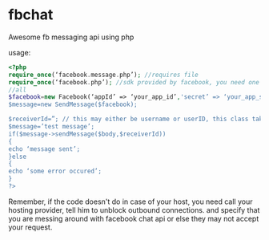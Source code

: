 fbchat
======

Awesome fb messaging api using php

usage:
```php
<?php
require_once(‘facebook.message.php’); //requires file
require_once(‘facebook.php’); //sdk provided by facebook, you need one for tokens and
//all
$facebook=new Facebook(‘appId’ => ‘your_app_id’,'secret’ => ‘your_app_secret’);
$message=new SendMessage($facebook);

$receiverId=”; // this may either be username or userID, this class takes care of both the //cases
$message=’test message’;
if($message->sendMessage($body,$receiverId))
{
echo ‘message sent’;
}else
{
echo ‘some error occured’;
}
?>
```
Remember, if the code doesn't do in case of your host, you need call your hosting provider, tell him to unblock outbound connections. and specify that you are messing around with facebook chat api or else they may not accept your request.